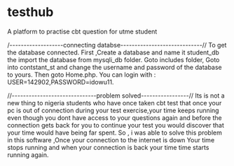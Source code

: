 # testhub
A platform to practise cbt question for utme student

/-------------------connecting databse-----------------------------//
To get the database connected.
First ,Create a database and name it student_db the import the database from mysqli_db folder.
Goto includes folder,
Goto into contstant_st and change the username and password of the database to yours.
Then goto Home.php.
You can login with : USER=142902,PASSWORD=idowu11.


//------------------------------problem solved-----------------//
Its is not a new thing to nigeria students who have  once taken cbt test that once your pc is out of connection during your test exercise,your time keeps running even though you dont have access to your questions again and before the connection gets back for you to continue your test you would discover that your time would have being far spent.
So , i was able to solve this problem in this software ,Once your connection to the internet is down Your time stops running and when your connection is back your time time starts running again.
